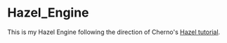 # Hazel_Engine
This is my Hazel Engine following the direction of Cherno's [Hazel tutorial](https://www.youtube.com/watch?v=KG8cAGvn9d4&amp;list=PLlrATfBNZ98dC-V-N3m0Go4deliWHPFwT&amp;index=4).
